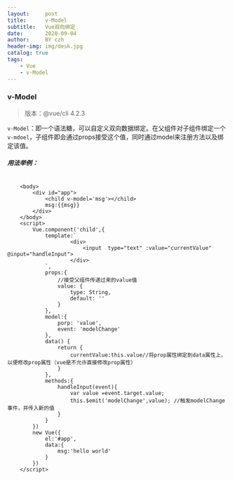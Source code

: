```yaml
---
layout:     post
title:      v-Model
subtitle:   Vue双向绑定
date:       2020-09-04
author:     BY czh
header-img: img/desk.jpg
catalog: true
tags:
    - Vue
    - v-Model
---
```


###  v-Model

>版本：@vue/cli 4.2.3

`v-Model`：即一个语法糖，可以自定义双向数据绑定。在父组件对子组件绑定一个`v-mdoel`，子组件即会通过props接受这个值，同时通过model来注册方法以及绑定该值。

##### 用法举例：

```

	<body>
		<div id="app">
			<child v-model='msg'></child>
			msg:{{msg}}
		</div>
	</body>
	<script>  
		Vue.component('child',{
			template:`
					<div>
						<input  type="text" :value="currentValue" @input="handleInput">
					</div>
			`,
			props:{
				//接受父组件传递过来的value值
				value: {
					type: String,
					default: ''
				}
			},
			model:{
				porp: 'value',
				event: 'modelChange'
			},
			data() {
				return {
					currentValue:this.value//将prop属性绑定到data属性上，以便修改prop属性（vue是不允许直接修改prop属性）
				}
			},
			methods:{
				handleInput(event){
					var value =event.target.value;
					this.$emit('modelChange',value); //触发modelChange事件，并传入新的值
				}
			}
		})
		new Vue({
			el:'#app',
			data:{
				msg:'hello world'
			}
		})
	</script>

```